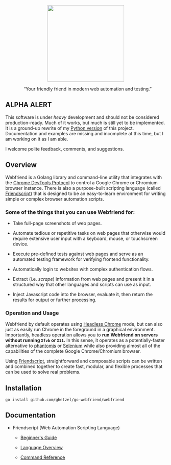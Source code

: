 <p align="center">
    <img width="240" height="240" src="https://raw.githubusercontent.com/ghetzel/go-webfriend/master/contrib/webfriend-arms.png" />
</p>
<p align="center">
    &ldquo;Your friendly friend in modern web automation and testing.&rdquo;
</p>

## ALPHA ALERT

This software is under _heavy_ development and should not be considered production-ready. Much of it works, but much is still yet to
be implemented. It is a ground-up rewrite of my [Python version](https://github.com/ghetzel/webfriend) of this project.
Documentation and examples are missing and incomplete at this time, but I am working on it as I am able.

I welcome polite feedback, comments, and suggestions.

## Overview

Webfriend is a Golang library and command-line utility that integrates with the [Chrome DevTools Protocol](https://chromedevtools.github.io/devtools-protocol/) to control a Google Chrome or Chromium browser instance. There is also a purpose-built scripting language (called [Friendscript](docs/intro.md)) that is designed to be an easy-to-learn environment for writing simple or complex browser automation scripts.

### Some of the things that you can use Webfriend for:

- Take full-page screenshots of web pages.

- Automate tedious or repetitive tasks on web pages that otherwise would require extensive user input with a keyboard, mouse, or touchscreen device.

- Execute pre-defined tests against web pages and serve as an automated testing framework for verifying frontend functionality.

* Automatically login to websites with complex authentication flows.

* Extract (i.e. _scrape_) information from web pages and present it in a structured way that other languages and scripts can use as input.

* Inject Javascript code into the browser, evaluate it, then return the results for output or further processing.

### Operation and Usage

Webfriend by default operates using [Headless Chrome](https://developers.google.com/web/updates/2017/04/headless-chrome) mode, but can also just as easily run Chrome in the foreground in a graphical environment. Importantly, headless operation allows you to **run Webfriend on servers without running `Xfvb` or `X11`.** In this sense, it operates as a potentially-faster alternative to <a href="http://phantomjs.org/" target="_blank">phantomjs</a> or <a href="http://www.seleniumhq.org/" target="_blank">Selenium</a> while also providing almost all of the capabilities of the complete Google Chrome/Chromium browser.

Using [Friendscript](docs/intro.md), straightforward and composable scripts can be written and combined together to create fast, modular, and flexible processes that can be used to solve real problems.

## Installation

```
go install github.com/ghetzel/go-webfriend/webfriend
```

## Documentation

- Friendscript (Web Automation Scripting Language)

  - [Beginner's Guide](INTRO.md)

  - [Language Overview](LANGUAGE.md)

  - [Command Reference](https://ghetzel.github.io/go-webfriend/#funcref)
